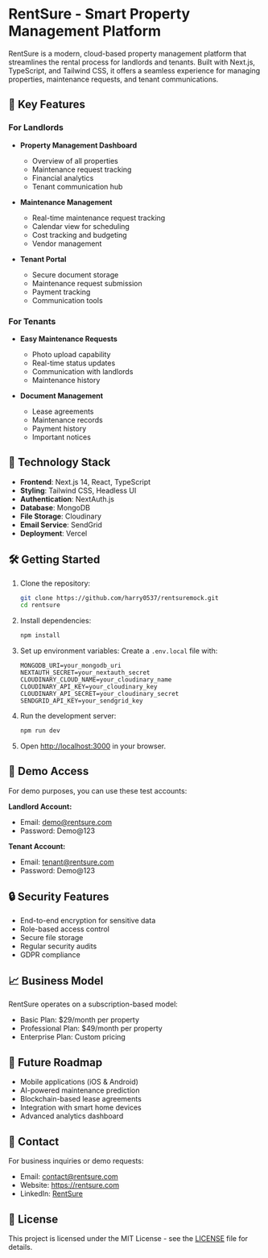 # RentSure - Smart Property Management Platform

RentSure is a modern, cloud-based property management platform that streamlines the rental process for landlords and tenants. Built with Next.js, TypeScript, and Tailwind CSS, it offers a seamless experience for managing properties, maintenance requests, and tenant communications.

## 🌟 Key Features

### For Landlords
- **Property Management Dashboard**
  - Overview of all properties
  - Maintenance request tracking
  - Financial analytics
  - Tenant communication hub

- **Maintenance Management**
  - Real-time maintenance request tracking
  - Calendar view for scheduling
  - Cost tracking and budgeting
  - Vendor management

- **Tenant Portal**
  - Secure document storage
  - Maintenance request submission
  - Payment tracking
  - Communication tools

### For Tenants
- **Easy Maintenance Requests**
  - Photo upload capability
  - Real-time status updates
  - Communication with landlords
  - Maintenance history

- **Document Management**
  - Lease agreements
  - Maintenance records
  - Payment history
  - Important notices

## 🚀 Technology Stack

- **Frontend**: Next.js 14, React, TypeScript
- **Styling**: Tailwind CSS, Headless UI
- **Authentication**: NextAuth.js
- **Database**: MongoDB
- **File Storage**: Cloudinary
- **Email Service**: SendGrid
- **Deployment**: Vercel

## 🛠️ Getting Started

1. Clone the repository:
   ```bash
   git clone https://github.com/harry0537/rentsuremock.git
   cd rentsure
   ```

2. Install dependencies:
   ```bash
   npm install
   ```

3. Set up environment variables:
   Create a `.env.local` file with:
   ```
   MONGODB_URI=your_mongodb_uri
   NEXTAUTH_SECRET=your_nextauth_secret
   CLOUDINARY_CLOUD_NAME=your_cloudinary_name
   CLOUDINARY_API_KEY=your_cloudinary_key
   CLOUDINARY_API_SECRET=your_cloudinary_secret
   SENDGRID_API_KEY=your_sendgrid_key
   ```

4. Run the development server:
   ```bash
   npm run dev
   ```

5. Open [http://localhost:3000](http://localhost:3000) in your browser.

## 📱 Demo Access

For demo purposes, you can use these test accounts:

**Landlord Account:**
- Email: demo@rentsure.com
- Password: Demo@123

**Tenant Account:**
- Email: tenant@rentsure.com
- Password: Demo@123

## 🔒 Security Features

- End-to-end encryption for sensitive data
- Role-based access control
- Secure file storage
- Regular security audits
- GDPR compliance

## 📈 Business Model

RentSure operates on a subscription-based model:
- Basic Plan: $29/month per property
- Professional Plan: $49/month per property
- Enterprise Plan: Custom pricing

## 🎯 Future Roadmap

- Mobile applications (iOS & Android)
- AI-powered maintenance prediction
- Blockchain-based lease agreements
- Integration with smart home devices
- Advanced analytics dashboard

## 🤝 Contact

For business inquiries or demo requests:
- Email: contact@rentsure.com
- Website: https://rentsure.com
- LinkedIn: [RentSure](https://linkedin.com/company/rentsure)

## 📄 License

This project is licensed under the MIT License - see the [LICENSE](LICENSE) file for details. 